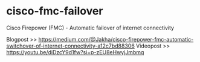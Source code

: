 # cisco-fmc-failover
Cisco Firepower (FMC) - Automatic failover of internet connectivity

Blogpost >> https://medium.com/@Jakha/cisco-firepower-fmc-automatic-switchover-of-internet-connectivity-a12c7bd88306
Videopost >> https://youtu.be/diDzcY9d1fw?si=p-zEU8eHwyjJmbmq
